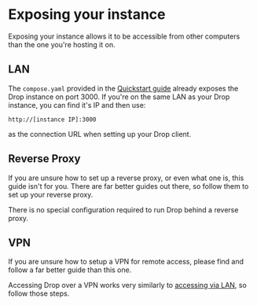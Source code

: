 # Exposing your instance
Exposing your instance allows it to be accessible from other computers than the one you're hosting it on.

## LAN
The `compose.yaml` provided in the [Quickstart guide](/docs/guides/quickstart.md) already exposes the Drop instance on port 3000. If you're on the same LAN as your Drop instance, you can find it's IP and then use:
```
http://[instance IP]:3000
```

as the connection URL when setting up your Drop client.

## Reverse Proxy
If you are unsure how to set up a reverse proxy, or even what one is, this guide isn't for you. There are far better guides out there, so follow them to set up your reverse proxy.

There is no special configuration required to run Drop behind a reverse proxy.

## VPN
If you are unsure how to setup a VPN for remote access, please find and follow a far better guide than this one. 

Accessing Drop over a VPN works very similarly to [accessing via LAN](#lan), so follow those steps.